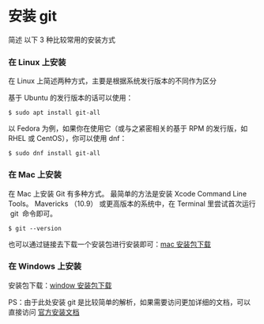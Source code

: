 # 安装 git

简述 以下 3 种比较常用的安装方式

### 在 Linux 上安装

在 Linux 上简述两种方式，主要是根据系统发行版本的不同作为区分

基于 Ubuntu 的发行版本的话可以使用：

`$ sudo apt install git-all`

以 Fedora 为例，如果你在使用它（或与之紧密相关的基于 RPM 的发行版，如 RHEL 或 CentOS），你可以使用 dnf：

`$ sudo dnf install git-all`

### 在 Mac 上安装

在 Mac 上安装 Git 有多种方式。 最简单的方法是安装 Xcode Command Line Tools。 Mavericks （10.9） 或更高版本的系统中，在 Terminal 里尝试首次运行  git  命令即可。

`$ git --version`

也可以通过链接去下载一个安装包进行安装即可：[mac 安装包下载](https://git-scm.com/download/mac)

### 在 Windows 上安装

安装包下载：[window 安装包下载](https://git-scm.com/download/win)

PS：由于此处安装 git 是比较简单的解析，如果需要访问更加详细的文档，可以直接访问 [官方安装文档](https://git-scm.com/book/zh/v2/起步-安装-git)
